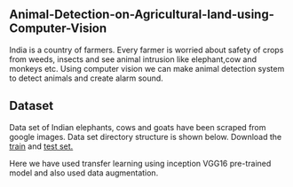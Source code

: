 ## Animal-Detection-on-Agricultural-land-using-Computer-Vision
India is a country of farmers. Every farmer is worried about safety of crops from weeds, insects and see animal intrusion like elephant,cow and monkeys  etc. Using computer vision we can make animal detection system to detect animals and create alarm sound.
## Dataset

Data set of Indian elephants, cows and goats have been scraped from google images. Data set directory structure is shown below.
Download the [train](https://drive.google.com/drive/folders/19XFxDlYrWMk4Y90bkoZM1H_JQMdQY4HL?usp=sharing) and [test set.](https://drive.google.com/drive/folders/1dQLj6-CHxBlEJaIGQm0NKldyPNYFONpS?usp=sharing)

Here we have used transfer learning using inception VGG16 pre-trained model and also used data augmentation.
